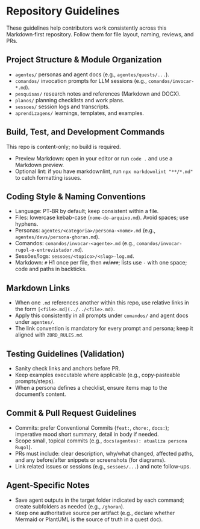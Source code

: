 # Repository Guidelines

These guidelines help contributors work consistently across this Markdown‑first repository. Follow them for file layout, naming, reviews, and PRs.

## Project Structure & Module Organization

- `agentes/` personas and agent docs (e.g., `agentes/quests/...`).
- `comandos/` invocation prompts for LLM sessions (e.g., `comandos/invocar-*.md`).
- `pesquisas/` research notes and references (Markdown and DOCX).
- `planos/` planning checklists and work plans.
- `sessoes/` session logs and transcripts.
- `aprendizagens/` learnings, templates, and examples.

## Build, Test, and Development Commands

This repo is content-only; no build is required.

- Preview Markdown: open in your editor or run `code .` and use a Markdown preview.
- Optional lint: if you have markdownlint, run `npx markdownlint "**/*.md"` to catch formatting issues.

## Coding Style & Naming Conventions

- Language: PT‑BR by default; keep consistent within a file.
- Files: lowercase kebab-case (`nome-do-arquivo.md`). Avoid spaces; use hyphens.
- Personas: `agentes/<categoria>/persona-<nome>.md` (e.g., `agentes/devs/persona-ghoran.md`).
- Comandos: `comandos/invocar-<agente>.md` (e.g., `comandos/invocar-rugol-o-entrevistador.md`).
- Sessões/logs: `sessoes/<topico>/<slug>-log.md`.
- Markdown: `#` H1 once per file, then `##`/`###`; lists use `-` with one space; code and paths in backticks.

## Markdown Links

- When one `.md` references another within this repo, use relative links in the form `[<file>.md](../../<file>.md)`.
- Apply this consistently in all prompts under `comandos/` and agent docs under `agentes/`.
- The link convention is mandatory for every prompt and persona; keep it aligned with `ZORD_RULES.md`.

## Testing Guidelines (Validation)

- Sanity check links and anchors before PR.
- Keep examples executable where applicable (e.g., copy‑pasteable prompts/steps).
- When a persona defines a checklist, ensure items map to the document’s content.

## Commit & Pull Request Guidelines

- Commits: prefer Conventional Commits (`feat:`, `chore:`, `docs:`); imperative mood short summary, detail in body if needed.
- Scope small, topical commits (e.g., `docs(agentes): atualiza persona Rugol`).
- PRs must include: clear description, why/what changed, affected paths, and any before/after snippets or screenshots (for diagrams).
- Link related issues or sessions (e.g., `sessoes/...`) and note follow‑ups.

## Agent‑Specific Notes

- Save agent outputs in the target folder indicated by each command; create subfolders as needed (e.g., `/ghoran`).
- Keep one authoritative source per artifact (e.g., declare whether Mermaid or PlantUML is the source of truth in a quest doc).
